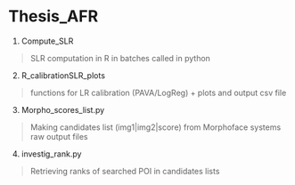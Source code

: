 # Thesis_AFR


1. Compute_SLR

> SLR computation in R in batches called in python



2. R_calibrationSLR_plots

> functions for LR calibration (PAVA/LogReg) + plots and output csv file



3. Morpho_scores_list.py

> Making candidates list (img1|img2|score) from Morphoface systems raw output files


4. investig_rank.py

> Retrieving ranks of searched POI in candidates lists
